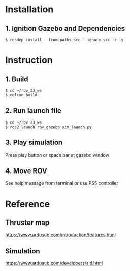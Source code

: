 # Installation

## 1. Ignition Gazebo and Dependencies

```
$ rosdep install --from-paths src --ignore-src -r -y
```

# Instruction

## 1. Build

```
$ cd ~/rov_23_ws
$ colcon build
```

## 2. Run launch file

```
$ cd ~/rov_23_ws
$ ros2 launch rov_gazebo sim_launch.py
```

## 3. Play simulation

Press play button or space bar at gazebo window

## 4. Move ROV

See help message from terminal or use PS5 controller

# Reference

## Thruster map

https://www.ardusub.com/introduction/features.html

## Simulation

https://www.ardusub.com/developers/sitl.html
